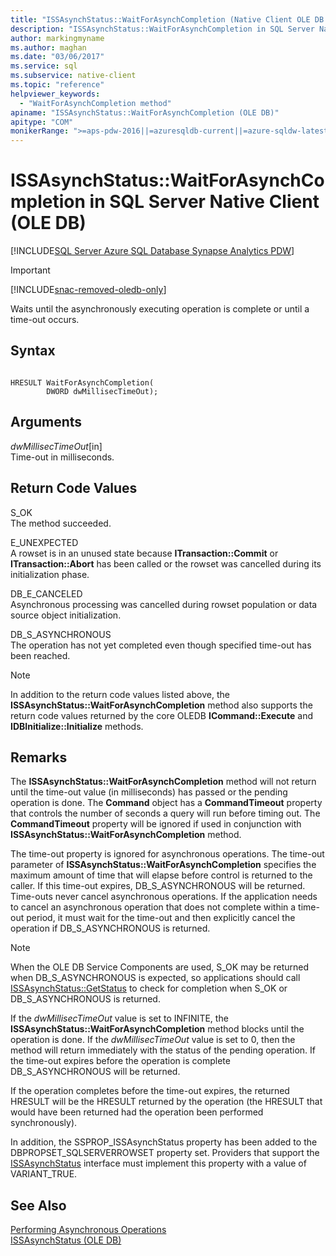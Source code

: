 ```yaml
---
title: "ISSAsynchStatus::WaitForAsynchCompletion (Native Client OLE DB provider)"
description: "ISSAsynchStatus::WaitForAsynchCompletion in SQL Server Native Client (OLE DB)"
author: markingmyname
ms.author: maghan
ms.date: "03/06/2017"
ms.service: sql
ms.subservice: native-client
ms.topic: "reference"
helpviewer_keywords:
  - "WaitForAsynchCompletion method"
apiname: "ISSAsynchStatus::WaitForAsynchCompletion (OLE DB)"
apitype: "COM"
monikerRange: ">=aps-pdw-2016||=azuresqldb-current||=azure-sqldw-latest||>=sql-server-2016||>=sql-server-linux-2017||=azuresqldb-mi-current"
---
```

# ISSAsynchStatus::WaitForAsynchCompletion in SQL Server Native Client (OLE DB)
[!INCLUDE[SQL Server Azure SQL Database Synapse Analytics PDW](../../includes/applies-to-version/sql-asdb-asdbmi-asa-pdw.md)]

> [!IMPORTANT]
> [!INCLUDE[snac-removed-oledb-only](../../includes/snac-removed-oledb-only.md)]

  Waits until the asynchronously executing operation is complete or until a time-out occurs.  
  
## Syntax  
  
```  
  
HRESULT WaitForAsynchCompletion(   
        DWORD dwMillisecTimeOut);  
```  
  
## Arguments  
 *dwMillisecTimeOut*[in]  
 Time-out in milliseconds.  
  
## Return Code Values  
 S_OK  
 The method succeeded.  
  
 E_UNEXPECTED  
 A rowset is in an unused state because **ITransaction::Commit** or **ITransaction::Abort** has been called or the rowset was cancelled during its initialization phase.  
  
 DB_E_CANCELED  
 Asynchronous processing was cancelled during rowset population or data source object initialization.  
  
 DB_S_ASYNCHRONOUS  
 The operation has not yet completed even though specified time-out has been reached.  
  
> [!NOTE]  
>  In addition to the return code values listed above, the **ISSAsynchStatus::WaitForAsynchCompletion** method also supports the return code values returned by the core OLEDB **ICommand::Execute** and **IDBInitialize::Initialize** methods.  
  
## Remarks  
 The **ISSAsynchStatus::WaitForAsynchCompletion** method will not return until the time-out value (in milliseconds) has passed or the pending operation is done. The **Command** object has a **CommandTimeout** property that controls the number of seconds a query will run before timing out. The **CommandTimeout** property will be ignored if used in conjunction with **ISSAsynchStatus::WaitForAsynchCompletion** method.  
  
 The time-out property is ignored for asynchronous operations. The time-out parameter of **ISSAsynchStatus::WaitForAsynchCompletion** specifies the maximum amount of time that will elapse before control is returned to the caller. If this time-out expires, DB_S_ASYNCHRONOUS will be returned. Time-outs never cancel asynchronous operations. If the application needs to cancel an asynchronous operation that does not complete within a time-out period, it must wait for the time-out and then explicitly cancel the operation if DB_S_ASYNCHRONOUS is returned.  
  
> [!NOTE]  
>  When the OLE DB Service Components are used, S_OK may be returned when DB_S_ASYNCHRONOUS is expected, so applications should call [ISSAsynchStatus::GetStatus](../../relational-databases/native-client-ole-db-interfaces/issasynchstatus-getstatus-ole-db.md) to check for completion when S_OK or DB_S_ASYNCHRONOUS is returned.  
  
 If the *dwMillisecTimeOut* value is set to INFINITE, the **ISSAsynchStatus::WaitForAsynchCompletion** method blocks until the operation is done. If the *dwMillisecTimeOut* value is set to 0, then the method will return immediately with the status of the pending operation. If the time-out expires before the operation is complete DB_S_ASYNCHRONOUS will be returned.  
  
 If the operation completes before the time-out expires, the returned HRESULT will be the HRESULT returned by the operation (the HRESULT that would have been returned had the operation been performed synchronously).  
  
 In addition, the SSPROP_ISSAsynchStatus property has been added to the DBPROPSET_SQLSERVERROWSET property set. Providers that support the [ISSAsynchStatus](../../relational-databases/native-client-ole-db-interfaces/issasynchstatus-ole-db.md) interface must implement this property with a value of VARIANT_TRUE.  
  
## See Also  
 [Performing Asynchronous Operations](../../relational-databases/native-client/features/performing-asynchronous-operations.md)   
 [ISSAsynchStatus &#40;OLE DB&#41;](../../relational-databases/native-client-ole-db-interfaces/issasynchstatus-ole-db.md)  
  
  

